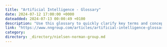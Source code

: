 ```yaml
---
title: "Artificial Intelligence - Glossary"
date: 2024-07-12 17:00:00 +0000
dateadded: 2024-07-13 00:00:49 +0100
description: "Use this glossary to quickly clarify key terms and concepts related to artificial intelligence."
link: "https://www.nngroup.com/articles/artificial-intelligence-glossary/"
category:
directory: _directory/nielsen-norman-group.md
---
```

